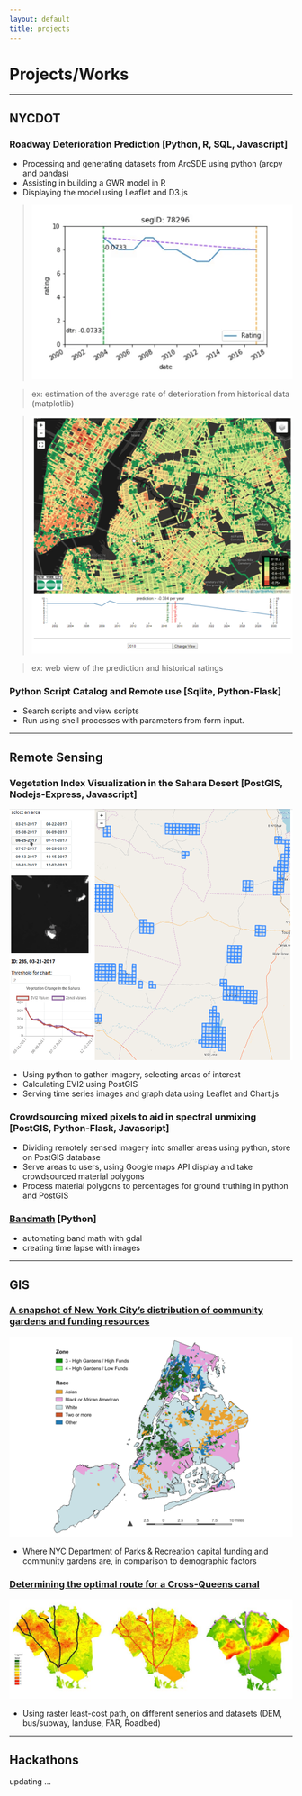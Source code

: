```yaml
---
layout: default
title: projects
---
```


# Projects/Works

----------------


## NYCDOT

### Roadway Deterioration Prediction [Python, R, SQL, Javascript]

* Processing and generating datasets from ArcSDE using python (arcpy and pandas)
* Assisting in building a GWR model in R
* Displaying the model using Leaflet and D3.js

> ![estimation of the average rate](images/deter.gif)

> ex: estimation of the average rate of deterioration from historical data (matplotlib)

> ![sample view of prediction and historical ratings](images/deter_map.gif)

> ex: web view of the prediction and historical ratings 

### Python Script Catalog and Remote use [Sqlite, Python-Flask]
<!-- ![python script catalog web app](images/script1.png) ![python script catalog web app](images/script2.png) -->
* Search scripts and view scripts
* Run using shell processes with parameters from form input.  

----------------

## Remote Sensing

### Vegetation Index Visualization in the Sahara Desert [PostGIS, Nodejs-Express, Javascript]
![vegetation index web view](images/desert.gif)

* Using python to gather imagery, selecting areas of interest
* Calculating EVI2 using PostGIS
* Serving time series images and graph data using Leaflet and Chart.js

### Crowdsourcing mixed pixels to aid in spectral unmixing [PostGIS, Python-Flask, Javascript]
<!-- ![crowdsourcing mixed pixel web app](images/unmix.png) -->
* Dividing remotely sensed imagery into smaller areas using python, store on PostGIS database
* Serve areas to users, using Google maps API display and take crowdsourced material polygons
* Process material polygons to percentages for ground truthing in python and PostGIS

### [Bandmath](https://github.com/zhik/bandmath) [Python]
<!-- ![ndvi time lapse of a farm](images/farm.gif) -->
* automating band math with gdal
* creating time lapse with images

----------------

## GIS

### [A snapshot of New York City’s distribution of community gardens and funding resources](pdfs/cg.pdf)
![community gardens funding types over race](images/cg.png)
* Where NYC Department of Parks & Recreation capital funding and community gardens are, in comparison to demographic factors


### [Determining the optimal route for a Cross-Queens canal](pdfs/canal.pdf)
![different possible canal routes](images/canal.png)
* Using raster least-cost path, on different senerios and datasets (DEM, bus/subway, landuse, FAR, Roadbed)


----------------
## Hackathons

updating ... 